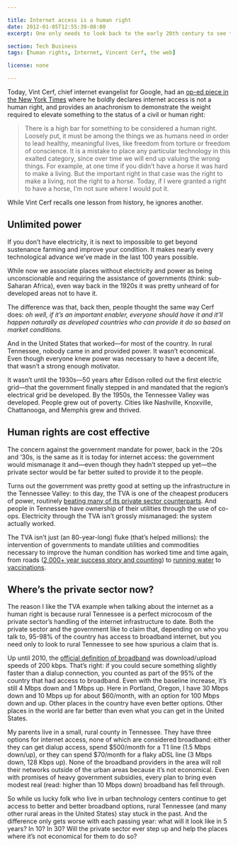 ```yaml
---

title: Internet access is a human right
date: 2012-01-05T12:55:39-08:00
excerpt: One only needs to look back to the early 20th century to see the profound effect of making rights enablers themselves human rights.

section: Tech Business
tags: [human rights, Internet, Vincent Cerf, the web]

license: none

---
```


Today, Vint Cerf, chief internet evangelist for Google, had an [op-ed piece in the New York Times][1] where he boldly declares internet access is not a human right, and provides an anachronism to demonstrate the weight required to elevate something to the status of a civil or human right:

> There is a high bar for something to be considered a human right. Loosely put, it must be among the things we as humans need in order to lead healthy, meaningful lives, like freedom from torture or freedom of conscience. It is a mistake to place any particular technology in this exalted category, since over time we will end up valuing the wrong things. For example, at one time if you didn’t have a horse it was hard to make a living. But the important right in that case was the right to make a living, not the right to a horse. Today, if I were granted a right to have a horse, I’m not sure where I would put it.

While Vint Cerf recalls one lesson from history, he ignores another.

## Unlimited power

If you don’t have electricity, it is next to impossible to get beyond sustenance farming and improve your condition. It makes nearly every technological advance we’ve made in the last 100 years possible.

While now we associate places without electricity and power as being unconscionable and requiring the assistance of governments (think: sub-Saharan Africa), even way back in the 1920s it was pretty unheard of for developed areas not to have it.

The difference was that, back then, people thought the same way Cerf does: *oh well, if it’s an important enabler, everyone should have it and it’ll happen naturally as developed countries who can provide it do so based on market conditions.*

And in the United States that worked—for most of the country. In rural Tennessee, nobody came in and provided power. It wasn’t economical. Even though everyone knew power was necessary to have a decent life, that wasn’t a strong enough motivator.

It wasn’t until the 1930s—50 years after Edison rolled out the first electric grid—that the government finally stepped in and mandated that the region’s electrical grid be developed. By the 1950s, the Tennessee Valley was developed. People grew out of poverty. Cities like Nashville, Knoxville, Chattanooga, and Memphis grew and thrived.

## Human rights are cost effective

The concern against the government mandate for power, back in the ‘20s and ‘30s, is the same as it is today for internet access: the government would mismanage it and—even though they hadn’t stepped up yet—the private sector would be far better suited to provide it to the people.

Turns out the government was pretty good at setting up the infrastructure in the Tennessee Valley: to this day, the TVA is one of the cheapest producers of power, routinely [beating many of its private sector counterparts][2]. And people in Tennessee have ownership of their utilities through the use of co-ops. Electricity through the TVA isn’t grossly mismanaged: the system actually worked.

The TVA isn’t just (an 80-year-long) fluke (that’s helped millions): the intervention of governments to mandate utilities and commodities necessary to improve the human condition has worked time and time again, from roads ([2,000+ year success story and counting][3]) to [running water][4] to [vaccinations][5].

## Where’s the private sector now?

The reason I like the TVA example when talking about the internet as a human right is because rural Tennessee is a perfect microcosm of the private sector’s handling of the internet infrastructure to date. Both the private sector and the government like to claim that, depending on who you talk to, 95-98% of the country has access to broadband internet, but you need only to look to rural Tennessee to see how spurious a claim that is.

Up until 2010, the [official definition of broadband][6] was download/upload speeds of 200 kbps. That’s right: if you could secure something slightly faster than a dialup connection, you counted as part of the 95% of the country that had access to broadband. Even with the baseline increase, it’s still 4 Mbps down and 1 Mbps up. Here in Portland, Oregon, I have 30 Mbps down and 10 Mbps up for about $60/month, with an option for 100 Mbps down and up. Other places in the country have even better options. Other places in the world are far better than even what you can get in the United States.

My parents live in a small, rural county in Tennessee. They have three options for internet access, none of which are considered broadband: either they can get dialup access, spend $500/month for a T1 line (1.5 Mbps down/up), or they can spend $70/month for a flaky aDSL line (3 Mbps down, 128 Kbps up). None of the broadband providers in the area will roll their networks outside of the urban areas because it’s not economical. Even with promises of heavy government subsidies, every plan to bring even modest real (read: higher than 10 Mbps down) broadband has fell through.

So while us lucky folk who live in urban technology centers continue to get access to better and better broadband options, rural Tennessee (and many other rural areas in the United States) stay stuck in the past. And the difference only gets worse with each passing year: what will it look like in 5 years? In 10? In 30? Will the private sector ever step up and help the places where it’s not economical for them to do so?

[1]: http://www.nytimes.com/2012/01/05/opinion/internet-access-is-not-a-human-right.html "Internet Access Is Not a Human Right"
[2]: http://www.tva.com/abouttva/keyfacts.htm#ratescompare "TVA FAQ: How do TVA’s rates compare with those of other power companies?"
[3]: http://en.wikipedia.org/wiki/Roman_roads "Wikipedia article on Roman roads"
[4]: http://en.wikipedia.org/wiki/Water_supply_and_sanitation_in_the_United_States#Piped_water_supply_until_1948 "Wikipedia article on water supply before 1948"
[5]: http://en.wikipedia.org/wiki/Vaccinations#History "Wikipedia article on the history of vaccinations"
[6]: http://www.technewsworld.com/story/law/70480.html "Tech News World: FCC Raises the Broadband Bar"
